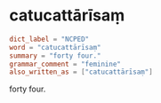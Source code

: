 # catucattārīsaṃ

``` toml
dict_label = "NCPED"
word = "catucattārīsaṃ"
summary = "forty four."
grammar_comment = "feminine"
also_written_as = ["catucattārīsaṃ"]
```

forty four.

